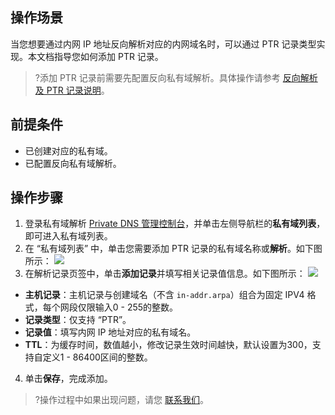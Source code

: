 ## 操作场景
当您想要通过内网 IP 地址反向解析对应的内网域名时，可以通过 PTR 记录类型实现。本文档指导您如何添加 PTR 记录。
>?添加 PTR 记录前需要先配置反向私有域解析。具体操作请参考 [反向解析及 PTR 记录说明](https://cloud.tencent.com/document/product/1338/50546)。

## 前提条件
- 已创建对应的私有域。
- 已配置反向私有域解析。

## 操作步骤
1. 登录私有域解析 [Private DNS 管理控制台](https://console.cloud.tencent.com/privatedns)，并单击左侧导航栏的**私有域列表**，即可进入私有域列表。
2. 在 “私有域列表” 中，单击您需要添加 PTR 记录的私有域名称或**解析**。如下图所示：
![](https://main.qcloudimg.com/raw/965b35507b9de90112d57608a95d6405.png)
3. 在解析记录页签中，单击**添加记录**并填写相关记录值信息。如下图所示：
![](https://main.qcloudimg.com/raw/c6784df532f337d82a9a4e5eb4e364f5.png)
 - **主机记录**：主机记录与创建域名（不含 `in-addr.arpa`）组合为固定 IPV4 格式，每个网段仅限输入0 - 255的整数。
 - **记录类型**：仅支持 “PTR”。
 - **记录值**：填写内网 IP 地址对应的私有域名。
 - **TTL**：为缓存时间，数值越小，修改记录生效时间越快，默认设置为300，支持自定义1 - 86400区间的整数。
4. 单击**保存**，完成添加。

>?操作过程中如果出现问题，请您 [联系我们](https://cloud.tencent.com/act/event/connect-service)。




